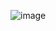 ![image](https://user-images.githubusercontent.com/3519706/165938771-e1b85221-8fc3-478c-8567-b4e7f383f50f.png)
